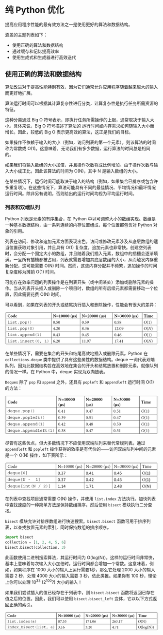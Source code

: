 # 纯 Python 优化

提高应用程序性能的最有效方法之一是使用更好的算法和数据结构。

涵盖的主题列表如下：

- 使用正确的算法和数据结构
- 通过缓存和记忆提高效率
- 使用生成式和生成器进行高效迭代

## 使用正确的算法和数据结构

算法改进对于提高性能特别有效，因为它们通常允许应用程序随着越来越大的输入而更好地扩展。

算法运行时间可以根据其计算复杂性进行分类，计算复杂性是执行任务所需资源的特征。

这种分类通过 Big O 符号表示，即执行任务所需操作的上限，通常取决于输入大小。具体来说，Big O 符号描述了算法的
运行时间或内存需求如何随输入大小而增长。因此，较低的 Big O 表示更高效的算法，这正是我们的目标。

如果操作不依赖于输入的大小（例如，访问列表的第一个元素），则该算法的时间称为常数或 O(1)。这意味着，无论我们有多少数据，运行算法的时间总是相同的。

如果我们将输入数组的大小加倍，并且操作次数将成比例增加。由于操作次数与输入大小成正比，因此该算法的时间为 O(N)，其中 N 是输入数组的大小。

在某些情况下，运行时间可能取决于输入的结构（例如，如果集合已排序或包含许多重复项）。在这些情况下，算法可能具有不同的最佳情况、平均情况和最坏情况运行时间。除非另有说明，否则给出的运行时间均视为平均运行时间。

### 列表和双端队列

Python 列表是元素的有序集合，在 Python 中以可调整大小的数组实现。数组是一种基本数据结构，由一系列连续的内存位置组成，每个位置都包含对 Python 对象的引用。

列表在访问、修改和追加元素方面表现出色。访问或修改元素涉及从底层数组的适当位置获取对象引用，并且具有 O(1) 复杂度。追加元素也非常快。创建空列表时，会分配一个固定大小的数组，并且随着我们插入元素，数组中的插槽会逐渐填满。一旦所有插槽都被占用，列表就需要增加其底层数组的大小，从而触发内存重新分配，这可能需要 O(N) 时间。然而，这些内存分配并不频繁，追加操作的时间复杂度称为摊销 O(1) 时间。

可能存在效率问题的列表操作是在列表开头（或中间某处）添加或删除元素的操作。当从列表开头插入或删除一个项目时，数组的所有后续元素都需要移动一个位置，因此需要花费 O(N) 时间。

可以看到，如果在列表的开头或结尾执行插入和删除操作，性能会有很大的差异：

![不同列表操作的速度](../img/tbl1-1.png)

在某些情况下，需要在集合的开头和结尾高效地插入或删除元素。Python 在 `collections.deque` 类中提供了具有这些属性的数据结构。deque 一词代表双端队列，因为此数据结构旨在高效地在集合的开头和结尾放置和删除元素，就像队列的情况一样。在 Python 中，deque 实现为双向链表。

`Deques` 除了 `pop` 和 `append` 之外，还具有 `popleft` 和 `appendleft` 运行时间 O(1) 的方法：

![不同双端队列操作的速度](../img/tbl1-2.png)

尽管有这些优点，但大多数情况下不应使用双端队列来替代常规列表。通过 `appendleft` 和 `popleft` 操作获得的效率是有代价的——访问双端队列中间的元素是一个
O(N) 操作，如下表所示：

![双端队列在访问中间元素时的低效率](../img/tbl1-3.png)

在列表中查找项目通常需要 O(N) 操作，并使用 `list.index` 方法执行。加快列表中查找速度的一种简单方法是保持数组排序，然后使用 `bisect` 模块执行二分查找。

`bisect` 模块允许对排序数组进行快速搜索。`bisect.bisect` 函数可用于排序列表，以查找放置元素的索引，同时保持数组的排序顺序。

```python
import bisect
collection = [1, 2, 4, 5, 6]
bisect.bisect(collection, 3)
```

此函数使用二进制搜索算法，其运行时间为 O(log(N))。这样的运行时间非常快，基本上意味着每次输入大小加倍时，运行时间都会增加一个常数。这意味着，例如，如果程序在 1000 大小的输入上运行需要1秒，那么它处理 2000 大小的输入需要 2 秒，处理 4000 大小的输入需要 3 秒，依此类推。如果你有 100 秒，理论上你可以处理 $10^{33}$ ($2^{100}$?) 大小的输入！

如果我们尝试插入的值已经存在于列表中，则 `bisect.bisect` 函数将返回已存在值之后的位置。因此，我们可以使用 `bisect.bisect_left` 变体，它以以下方式返回正确的索引。

![二分函数的效率](../img/tbl1-4.png)
